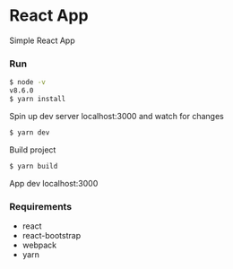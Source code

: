 # React App
Simple React App

### Run
``` sh
$ node -v
v8.6.0
$ yarn install
```

Spin up dev server localhost:3000 and watch for changes
``` sh
$ yarn dev
```

Build project 
``` sh
$ yarn build
```

App dev localhost:3000

### Requirements
- react
- react-bootstrap
- webpack
- yarn

